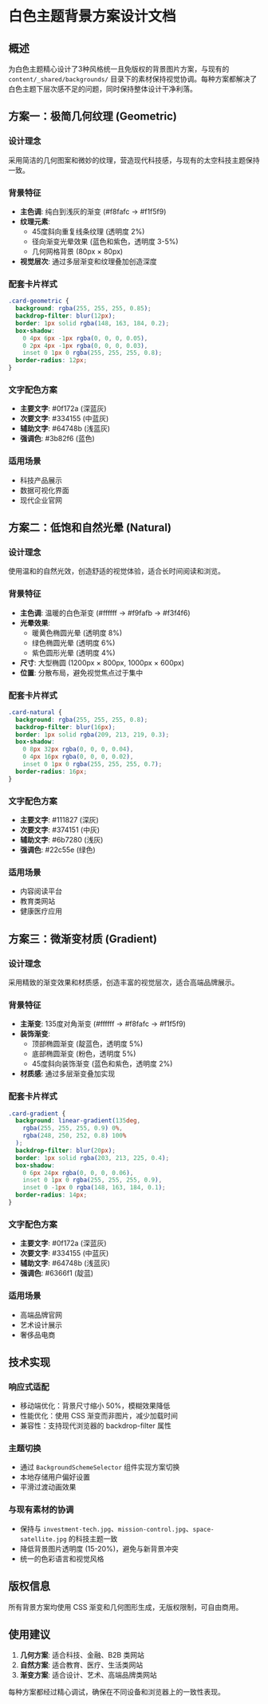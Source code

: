 # 白色主题背景方案设计文档

## 概述

为白色主题精心设计了3种风格统一且免版权的背景图片方案，与现有的 `content/_shared/backgrounds/` 目录下的素材保持视觉协调。每种方案都解决了白色主题下层次感不足的问题，同时保持整体设计干净利落。

## 方案一：极简几何纹理 (Geometric)

### 设计理念
采用简洁的几何图案和微妙的纹理，营造现代科技感，与现有的太空科技主题保持一致。

### 背景特征
- **主色调**: 纯白到浅灰的渐变 (#f8fafc → #f1f5f9)
- **纹理元素**: 
  - 45度斜向重复线条纹理 (透明度 2%)
  - 径向渐变光晕效果 (蓝色和紫色，透明度 3-5%)
  - 几何网格背景 (80px × 80px)
- **视觉层次**: 通过多层渐变和纹理叠加创造深度

### 配套卡片样式
```css
.card-geometric {
  background: rgba(255, 255, 255, 0.85);
  backdrop-filter: blur(12px);
  border: 1px solid rgba(148, 163, 184, 0.2);
  box-shadow: 
    0 4px 6px -1px rgba(0, 0, 0, 0.05),
    0 2px 4px -1px rgba(0, 0, 0, 0.03),
    inset 0 1px 0 rgba(255, 255, 255, 0.8);
  border-radius: 12px;
}
```

### 文字配色方案
- **主要文字**: #0f172a (深蓝灰)
- **次要文字**: #334155 (中蓝灰)
- **辅助文字**: #64748b (浅蓝灰)
- **强调色**: #3b82f6 (蓝色)

### 适用场景
- 科技产品展示
- 数据可视化界面
- 现代企业官网

## 方案二：低饱和自然光晕 (Natural)

### 设计理念
使用温和的自然光效，创造舒适的视觉体验，适合长时间阅读和浏览。

### 背景特征
- **主色调**: 温暖的白色渐变 (#ffffff → #f9fafb → #f3f4f6)
- **光晕效果**:
  - 暖黄色椭圆光晕 (透明度 8%)
  - 绿色椭圆光晕 (透明度 6%)
  - 紫色圆形光晕 (透明度 4%)
- **尺寸**: 大型椭圆 (1200px × 800px, 1000px × 600px)
- **位置**: 分散布局，避免视觉焦点过于集中

### 配套卡片样式
```css
.card-natural {
  background: rgba(255, 255, 255, 0.8);
  backdrop-filter: blur(16px);
  border: 1px solid rgba(209, 213, 219, 0.3);
  box-shadow: 
    0 8px 32px rgba(0, 0, 0, 0.04),
    0 4px 16px rgba(0, 0, 0, 0.02),
    inset 0 1px 0 rgba(255, 255, 255, 0.7);
  border-radius: 16px;
}
```

### 文字配色方案
- **主要文字**: #111827 (深灰)
- **次要文字**: #374151 (中灰)
- **辅助文字**: #6b7280 (浅灰)
- **强调色**: #22c55e (绿色)

### 适用场景
- 内容阅读平台
- 教育类网站
- 健康医疗应用

## 方案三：微渐变材质 (Gradient)

### 设计理念
采用精致的渐变效果和材质感，创造丰富的视觉层次，适合高端品牌展示。

### 背景特征
- **主渐变**: 135度对角渐变 (#ffffff → #f8fafc → #f1f5f9)
- **装饰渐变**:
  - 顶部椭圆渐变 (靛蓝色，透明度 5%)
  - 底部椭圆渐变 (粉色，透明度 5%)
  - 45度斜向装饰渐变 (蓝色和紫色，透明度 2%)
- **材质感**: 通过多层渐变叠加实现

### 配套卡片样式
```css
.card-gradient {
  background: linear-gradient(135deg, 
    rgba(255, 255, 255, 0.9) 0%, 
    rgba(248, 250, 252, 0.8) 100%
  );
  backdrop-filter: blur(20px);
  border: 1px solid rgba(203, 213, 225, 0.4);
  box-shadow: 
    0 6px 24px rgba(0, 0, 0, 0.06),
    inset 0 1px 0 rgba(255, 255, 255, 0.9),
    inset 0 -1px 0 rgba(148, 163, 184, 0.1);
  border-radius: 14px;
}
```

### 文字配色方案
- **主要文字**: #0f172a (深蓝灰)
- **次要文字**: #334155 (中蓝灰)
- **辅助文字**: #64748b (浅蓝灰)
- **强调色**: #6366f1 (靛蓝)

### 适用场景
- 高端品牌官网
- 艺术设计展示
- 奢侈品电商

## 技术实现

### 响应式适配
- 移动端优化：背景尺寸缩小 50%，模糊效果降低
- 性能优化：使用 CSS 渐变而非图片，减少加载时间
- 兼容性：支持现代浏览器的 backdrop-filter 属性

### 主题切换
- 通过 `BackgroundSchemeSelector` 组件实现方案切换
- 本地存储用户偏好设置
- 平滑过渡动画效果

### 与现有素材的协调
- 保持与 `investment-tech.jpg`、`mission-control.jpg`、`space-satellite.jpg` 的科技主题一致
- 降低背景图片透明度 (15-20%)，避免与新背景冲突
- 统一的色彩语言和视觉风格

## 版权信息

所有背景方案均使用 CSS 渐变和几何图形生成，无版权限制，可自由商用。

## 使用建议

1. **几何方案**: 适合科技、金融、B2B 类网站
2. **自然方案**: 适合教育、医疗、生活类网站  
3. **渐变方案**: 适合设计、艺术、高端品牌类网站

每种方案都经过精心调试，确保在不同设备和浏览器上的一致性表现。